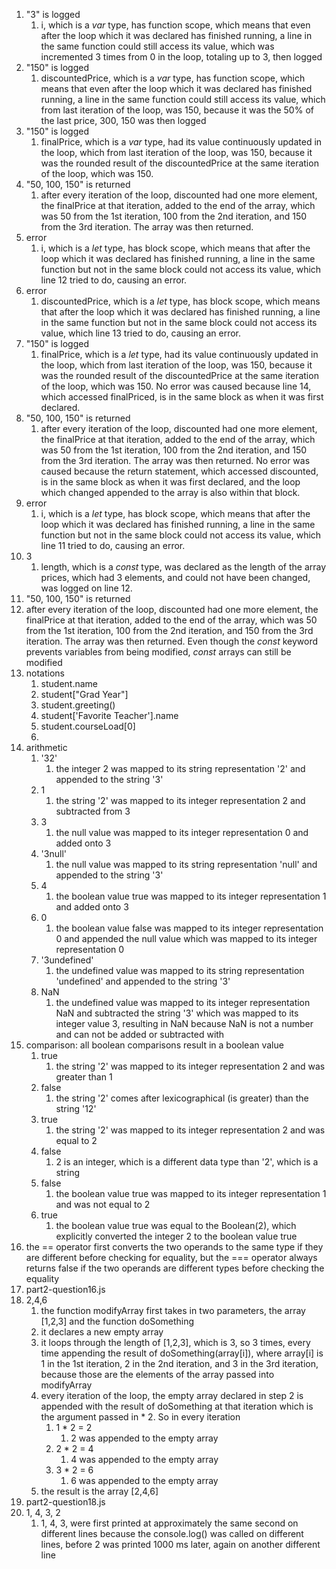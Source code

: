1. "3" is logged
   1. i, which is a *var* type, has function scope, which means that even after the loop which it was declared has finished running, a line in the same function could still access its value, which was incremented 3 times from 0 in the loop, totaling up to 3, then logged
2. "150" is logged
   1. discountedPrice, which is a *var* type, has function scope, which means that even after the loop which it was declared has finished running, a line in the same function could still access its value, which from last iteration of the loop, was 150, because it was the 50% of the last price, 300, 150 was then logged
3. "150" is logged
   1. finalPrice, which is a *var* type, had its value continuously updated in the loop, which from last iteration of the loop, was 150, because it was the rounded result of the discountedPrice at the same iteration of the loop, which was 150.
4. "50, 100, 150" is returned
   1. after every iteration of the loop, discounted had one more element, the finalPrice at that iteration, added to the end of the array, which was 50 from the 1st iteration, 100 from the 2nd iteration, and 150 from the 3rd iteration. The array was then returned.
5. error
   1. i, which is a *let* type, has block scope, which means that after the loop which it was declared has finished running, a line in the same function but not in the same block could not access its value, which line 12 tried to do, causing an error.
6. error
   1. discountedPrice, which is a *let* type, has block scope, which means that after the loop which it was declared has finished running, a line in the same function but not in the same block could not access its value, which line 13 tried to do, causing an error.
7. "150" is logged
   1. finalPrice, which is a *let* type, had its value continuously updated in the loop, which from last iteration of the loop, was 150, because it was the rounded result of the discountedPrice at the same iteration of the loop, which was 150. No error was caused because line 14, which accessed finalPriced, is in the same block as when it was first declared.
8. "50, 100, 150" is returned
   1. after every iteration of the loop, discounted had one more element, the finalPrice at that iteration, added to the end of the array, which was 50 from the 1st iteration, 100 from the 2nd iteration, and 150 from the 3rd iteration. The array was then returned. No error was caused because the return statement, which accessed discounted, is in the same block as when it was first declared, and the loop which changed appended to the array is also within that block.
9. error
   1.  i, which is a *let* type, has block scope, which means that after the loop which it was declared has finished running, a line in the same function but not in the same block could not access its value, which line 11 tried to do, causing an error.
10. 3
    1.  length, which is a *const* type, was declared as the length of the array prices, which had 3 elements, and could not have been changed, was logged on line 12.
11. "50, 100, 150" is returned
   1. after every iteration of the loop, discounted had one more element, the finalPrice at that iteration, added to the end of the array, which was 50 from the 1st iteration, 100 from the 2nd iteration, and 150 from the 3rd iteration. The array was then returned. Even though the *const* keyword prevents variables from being modified, *const* arrays can still be modified
12. notations
    1.  student.name
    2.  student["Grad Year"]
    3.  student.greeting()
    4.  student['Favorite Teacher'].name
    5.  student.courseLoad[0]
    6.  
13. arithmetic
    1.  '32'
        1.  the integer 2 was mapped to its string representation '2' and appended to the string '3'
    2.  1
        1.  the string '2' was mapped to its integer representation 2 and subtracted from 3
    3.  3
        1.  the null value was mapped to its integer representation 0 and added onto 3
    4. '3null'
        1. the null value was mapped to its string representation 'null' and appended to the string '3'
    5. 4
        1. the boolean value true was mapped to its integer representation 1 and added onto 3
    6. 0
        1. the boolean value false was mapped to its integer representation 0 and appended the null value which was mapped to its integer representation 0
    7. '3undefined'
        1. the undefined value was mapped to its string representation 'undefined' and appended to the string '3'
    8. NaN
        1.  the undefined value was mapped to its integer representation NaN and subtracted the string '3' which was mapped to its integer value 3, resulting in NaN because NaN is not a number and can not be added or subtracted with
14. comparison: all boolean comparisons result in a boolean value
    1.  true
        1.  the string '2' was mapped to its integer representation 2 and was greater than 1
    2.  false
        1.  the string '2' comes after lexicographical (is greater) than the string '12'
    3.  true
        1.  the string '2' was mapped to its integer representation 2 and was equal to 2
    4.  false
        1.  2 is an integer, which is a different data type than '2', which is a string
    5.  false
        1. the boolean value true was mapped to its integer representation 1 and was not equal to 2
    6.  true
        1. the boolean value true was equal to the Boolean(2), which explicitly converted the integer 2 to the boolean value true
15. the == operator first converts the two operands to the same type if they are different before checking for equality, but the === operator always returns false if the two operands are different types before checking the equality
16. part2-question16.js
17. 2,4,6
    1.  the function modifyArray first takes in two parameters, the array [1,2,3] and the function doSomething
    2.  it declares a new empty array
    3.  it loops through the length of [1,2,3], which is 3, so 3 times, every time appending the result of doSomething(array[i]), where array[i] is 1 in the 1st iteration, 2 in the 2nd iteration, and 3 in the 3rd iteration, because those are the elements of the array passed into modifyArray
    4.  every iteration of the loop, the empty array declared in step 2 is appended with the result of doSomething at that iteration which is the argument passed in * 2. So in every iteration
        1.  1 * 2 = 2
            1.  2 was appended to the empty array
        2.  2 * 2 = 4
            1.  4 was appended to the empty array
        3.  3 * 2 = 6
            1.  6 was appended to the empty array
    5. the result is the array [2,4,6]
18. part2-question18.js
19. 1, 4, 3, 2
    1.  1, 4, 3, were first printed at approximately the same second on different lines because the console.log() was called on different lines, before 2 was printed 1000 ms later, again on another different line


